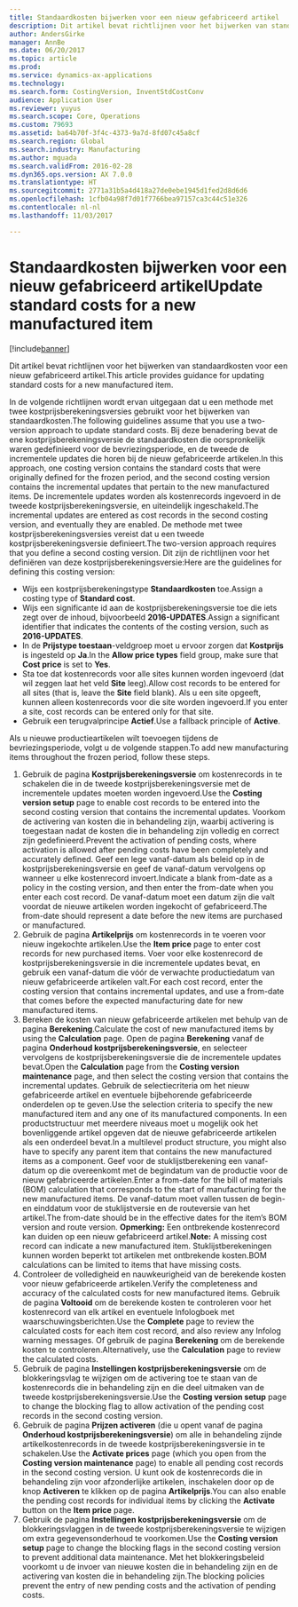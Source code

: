 ```yaml
---
title: Standaardkosten bijwerken voor een nieuw gefabriceerd artikel
description: Dit artikel bevat richtlijnen voor het bijwerken van standaardkosten voor een nieuw gefabriceerd artikel.
author: AndersGirke
manager: AnnBe
ms.date: 06/20/2017
ms.topic: article
ms.prod: 
ms.service: dynamics-ax-applications
ms.technology: 
ms.search.form: CostingVersion, InventStdCostConv
audience: Application User
ms.reviewer: yuyus
ms.search.scope: Core, Operations
ms.custom: 79693
ms.assetid: ba64b70f-3f4c-4373-9a7d-8fd07c45a8cf
ms.search.region: Global
ms.search.industry: Manufacturing
ms.author: mguada
ms.search.validFrom: 2016-02-28
ms.dyn365.ops.version: AX 7.0.0
ms.translationtype: HT
ms.sourcegitcommit: 2771a31b5a4d418a27de0ebe1945d1fed2d8d6d6
ms.openlocfilehash: 1cfb04a98f7d01f7766bea97157ca3c44c51e326
ms.contentlocale: nl-nl
ms.lasthandoff: 11/03/2017

---
```


# <a name="update-standard-costs-for-a-new-manufactured-item"></a><span data-ttu-id="0d908-103">Standaardkosten bijwerken voor een nieuw gefabriceerd artikel</span><span class="sxs-lookup"><span data-stu-id="0d908-103">Update standard costs for a new manufactured item</span></span>

[!include[banner](../includes/banner.md)]


<span data-ttu-id="0d908-104">Dit artikel bevat richtlijnen voor het bijwerken van standaardkosten voor een nieuw gefabriceerd artikel.</span><span class="sxs-lookup"><span data-stu-id="0d908-104">This article provides guidance for updating standard costs for a new manufactured item.</span></span> 

<span data-ttu-id="0d908-105">In de volgende richtlijnen wordt ervan uitgegaan dat u een methode met twee kostprijsberekeningsversies gebruikt voor het bijwerken van standaardkosten.</span><span class="sxs-lookup"><span data-stu-id="0d908-105">The following guidelines assume that you use a two-version approach to update standard costs.</span></span> <span data-ttu-id="0d908-106">Bij deze benadering bevat de ene kostprijsberekeningsversie de standaardkosten die oorspronkelijk waren gedefinieerd voor de bevriezingsperiode, en de tweede de incrementele updates die horen bij de nieuw gefabriceerde artikelen.</span><span class="sxs-lookup"><span data-stu-id="0d908-106">In this approach, one costing version contains the standard costs that were originally defined for the frozen period, and the second costing version contains the incremental updates that pertain to the new manufactured items.</span></span> <span data-ttu-id="0d908-107">De incrementele updates worden als kostenrecords ingevoerd in de tweede kostprijsberekeningsversie, en uiteindelijk ingeschakeld.</span><span class="sxs-lookup"><span data-stu-id="0d908-107">The incremental updates are entered as cost records in the second costing version, and eventually they are enabled.</span></span> <span data-ttu-id="0d908-108">De methode met twee kostprijsberekeningsversies vereist dat u een tweede kostprijsberekeningsversie definieert.</span><span class="sxs-lookup"><span data-stu-id="0d908-108">The two-version approach requires that you define a second costing version.</span></span> <span data-ttu-id="0d908-109">Dit zijn de richtlijnen voor het definiëren van deze kostprijsberekeningsversie:</span><span class="sxs-lookup"><span data-stu-id="0d908-109">Here are the guidelines for defining this costing version:</span></span>

-   <span data-ttu-id="0d908-110">Wijs een kostprijsberekeningstype **Standaardkosten** toe.</span><span class="sxs-lookup"><span data-stu-id="0d908-110">Assign a costing type of **Standard cost**.</span></span>
-   <span data-ttu-id="0d908-111">Wijs een significante id aan de kostprijsberekeningsversie toe die iets zegt over de inhoud, bijvoorbeeld **2016-UPDATES**.</span><span class="sxs-lookup"><span data-stu-id="0d908-111">Assign a significant identifier that indicates the contents of the costing version, such as **2016-UPDATES**.</span></span>
-   <span data-ttu-id="0d908-112">In de **Prijstype toestaan**-veldgroep moet u ervoor zorgen dat **Kostprijs** is ingesteld op **Ja**.</span><span class="sxs-lookup"><span data-stu-id="0d908-112">In the **Allow price types** field group, make sure that **Cost price** is set to **Yes**.</span></span>
-   <span data-ttu-id="0d908-113">Sta toe dat kostenrecords voor alle sites kunnen worden ingevoerd (dat wil zeggen laat het veld **Site** leeg).</span><span class="sxs-lookup"><span data-stu-id="0d908-113">Allow cost records to be entered for all sites (that is, leave the **Site** field blank).</span></span> <span data-ttu-id="0d908-114">Als u een site opgeeft, kunnen alleen kostenrecords voor die site worden ingevoerd.</span><span class="sxs-lookup"><span data-stu-id="0d908-114">If you enter a site, cost records can be entered only for that site.</span></span>
-   <span data-ttu-id="0d908-115">Gebruik een terugvalprincipe **Actief**.</span><span class="sxs-lookup"><span data-stu-id="0d908-115">Use a fallback principle of **Active**.</span></span>

<span data-ttu-id="0d908-116">Als u nieuwe productieartikelen wilt toevoegen tijdens de bevriezingsperiode, volgt u de volgende stappen.</span><span class="sxs-lookup"><span data-stu-id="0d908-116">To add new manufacturing items throughout the frozen period, follow these steps.</span></span>

1.  <span data-ttu-id="0d908-117">Gebruik de pagina **Kostprijsberekeningsversie** om kostenrecords in te schakelen die in de tweede kostprijsberekeningsversie met de incrementele updates moeten worden ingevoerd.</span><span class="sxs-lookup"><span data-stu-id="0d908-117">Use the **Costing version setup** page to enable cost records to be entered into the second costing version that contains the incremental updates.</span></span> <span data-ttu-id="0d908-118">Voorkom de activering van kosten die in behandeling zijn, waarbij activering is toegestaan nadat de kosten die in behandeling zijn volledig en correct zijn gedefinieerd.</span><span class="sxs-lookup"><span data-stu-id="0d908-118">Prevent the activation of pending costs, where activation is allowed after pending costs have been completely and accurately defined.</span></span> <span data-ttu-id="0d908-119">Geef een lege vanaf-datum als beleid op in de kostprijsberekeningsversie en geef de vanaf-datum vervolgens op wanneer u elke kostenrecord invoert.</span><span class="sxs-lookup"><span data-stu-id="0d908-119">Indicate a blank from-date as a policy in the costing version, and then enter the from-date when you enter each cost record.</span></span> <span data-ttu-id="0d908-120">De vanaf-datum moet een datum zijn die valt voordat de nieuwe artikelen worden ingekocht of gefabriceerd.</span><span class="sxs-lookup"><span data-stu-id="0d908-120">The from-date should represent a date before the new items are purchased or manufactured.</span></span>
2.  <span data-ttu-id="0d908-121">Gebruik de pagina **Artikelprijs** om kostenrecords in te voeren voor nieuw ingekochte artikelen.</span><span class="sxs-lookup"><span data-stu-id="0d908-121">Use the **Item price** page to enter cost records for new purchased items.</span></span> <span data-ttu-id="0d908-122">Voer voor elke kostenrecord de kostprijsberekeningsversie in die incrementele updates bevat, en gebruik een vanaf-datum die vóór de verwachte productiedatum van nieuw gefabriceerde artikelen valt.</span><span class="sxs-lookup"><span data-stu-id="0d908-122">For each cost record, enter the costing version that contains incremental updates, and use a from-date that comes before the expected manufacturing date for new manufactured items.</span></span>
3.  <span data-ttu-id="0d908-123">Bereken de kosten van nieuw gefabriceerde artikelen met behulp van de pagina **Berekening**.</span><span class="sxs-lookup"><span data-stu-id="0d908-123">Calculate the cost of new manufactured items by using the **Calculation** page.</span></span> <span data-ttu-id="0d908-124">Open de pagina **Berekening** vanaf de pagina **Onderhoud kostprijsberekeningsversie**, en selecteer vervolgens de kostprijsberekeningsversie die de incrementele updates bevat.</span><span class="sxs-lookup"><span data-stu-id="0d908-124">Open the **Calculation** page from the **Costing version maintenance** page, and then select the costing version that contains the incremental updates.</span></span> <span data-ttu-id="0d908-125">Gebruik de selectiecriteria om het nieuw gefabriceerde artikel en eventuele bijbehorende gefabriceerde onderdelen op te geven.</span><span class="sxs-lookup"><span data-stu-id="0d908-125">Use the selection criteria to specify the new manufactured item and any one of its manufactured components.</span></span> <span data-ttu-id="0d908-126">In een productstructuur met meerdere niveaus moet u mogelijk ook het bovenliggende artikel opgeven dat de nieuwe gefabriceerde artikelen als een onderdeel bevat.</span><span class="sxs-lookup"><span data-stu-id="0d908-126">In a multilevel product structure, you might also have to specify any parent item that contains the new manufactured items as a component.</span></span> <span data-ttu-id="0d908-127">Geef voor de stuklijstberekening een vanaf-datum op die overeenkomt met de begindatum van de productie voor de nieuw gefabriceerde artikelen.</span><span class="sxs-lookup"><span data-stu-id="0d908-127">Enter a from-date for the bill of materials (BOM) calculation that corresponds to the start of manufacturing for the new manufactured items.</span></span> <span data-ttu-id="0d908-128">De vanaf-datum moet vallen tussen de begin- en einddatum voor de stuklijstversie en de routeversie van het artikel.</span><span class="sxs-lookup"><span data-stu-id="0d908-128">The from-date should be in the effective dates for the item’s BOM version and route version.</span></span> <span data-ttu-id="0d908-129">**Opmerking:** Een ontbrekende kostenrecord kan duiden op een nieuw gefabriceerd artikel.</span><span class="sxs-lookup"><span data-stu-id="0d908-129">**Note:** A missing cost record can indicate a new manufactured item.</span></span> <span data-ttu-id="0d908-130">Stuklijstberekeningen kunnen worden beperkt tot artikelen met ontbrekende kosten.</span><span class="sxs-lookup"><span data-stu-id="0d908-130">BOM calculations can be limited to items that have missing costs.</span></span>
4.  <span data-ttu-id="0d908-131">Controleer de volledigheid en nauwkeurigheid van de berekende kosten voor nieuw gefabriceerde artikelen.</span><span class="sxs-lookup"><span data-stu-id="0d908-131">Verify the completeness and accuracy of the calculated costs for new manufactured items.</span></span> <span data-ttu-id="0d908-132">Gebruik de pagina **Voltooid** om de berekende kosten te controleren voor het kostenrecord van elk artikel en eventuele Infologboek met waarschuwingsberichten.</span><span class="sxs-lookup"><span data-stu-id="0d908-132">Use the **Complete** page to review the calculated costs for each item cost record, and also review any Infolog warning messages.</span></span> <span data-ttu-id="0d908-133">Of gebruik de pagina **Berekening** om de berekende kosten te controleren.</span><span class="sxs-lookup"><span data-stu-id="0d908-133">Alternatively, use the **Calculation** page to review the calculated costs.</span></span>
5.  <span data-ttu-id="0d908-134">Gebruik de pagina **Instellingen kostprijsberekeningsversie** om de blokkeringsvlag te wijzigen om de activering toe te staan van de kostenrecords die in behandeling zijn en die deel uitmaken van de tweede kostprijsberekeningsversie.</span><span class="sxs-lookup"><span data-stu-id="0d908-134">Use the **Costing version setup** page to change the blocking flag to allow activation of the pending cost records in the second costing version.</span></span>
6.  <span data-ttu-id="0d908-135">Gebruik de pagina **Prijzen activeren** (die u opent vanaf de pagina **Onderhoud kostprijsberekeningsversie**) om alle in behandeling zijnde artikelkostenrecords in de tweede kostprijsberekeningsversie in te schakelen.</span><span class="sxs-lookup"><span data-stu-id="0d908-135">Use the **Activate prices** page (which you open from the **Costing version maintenance** page) to enable all pending cost records in the second costing version.</span></span> <span data-ttu-id="0d908-136">U kunt ook de kostenrecords die in behandeling zijn voor afzonderlijke artikelen, inschakelen door op de knop **Activeren** te klikken op de pagina **Artikelprijs**.</span><span class="sxs-lookup"><span data-stu-id="0d908-136">You can also enable the pending cost records for individual items by clicking the **Activate** button on the **Item price** page.</span></span>
7.  <span data-ttu-id="0d908-137">Gebruik de pagina **Instellingen kostprijsberekeningsversie** om de blokkeringsvlaggen in de tweede kostprijsberekeningsversie te wijzigen om extra gegevensonderhoud te voorkomen.</span><span class="sxs-lookup"><span data-stu-id="0d908-137">Use the **Costing version setup** page to change the blocking flags in the second costing version to prevent additional data maintenance.</span></span> <span data-ttu-id="0d908-138">Met het blokkeringsbeleid voorkomt u de invoer van nieuwe kosten die in behandeling zijn en de activering van kosten die in behandeling zijn.</span><span class="sxs-lookup"><span data-stu-id="0d908-138">The blocking policies prevent the entry of new pending costs and the activation of pending costs.</span></span>





